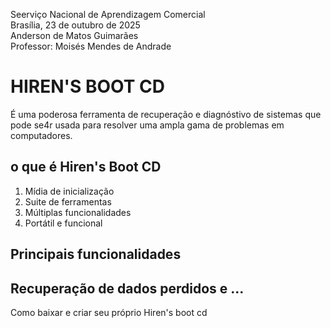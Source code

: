Seerviço Nacional de Aprendizagem Comercial  
Brasília, 23 de outubro de 2025  
Anderson de Matos Guimarães  
Professor: Moisés Mendes de Andrade  

# HIREN'S BOOT CD

É uma poderosa ferramenta de recuperação e diagnóstivo de sistemas que pode se4r usada para resolver uma ampla gama de problemas em computadores.

## o que é Hiren's Boot CD

1. Mídia de inicialização
2. Suite de ferramentas
3. Múltiplas funcionalidades
4. Portátil e funcional

## Principais funcionalidades

## Recuperação de dados perdidos e ...

Como baixar e criar seu próprio Hiren's boot cd
